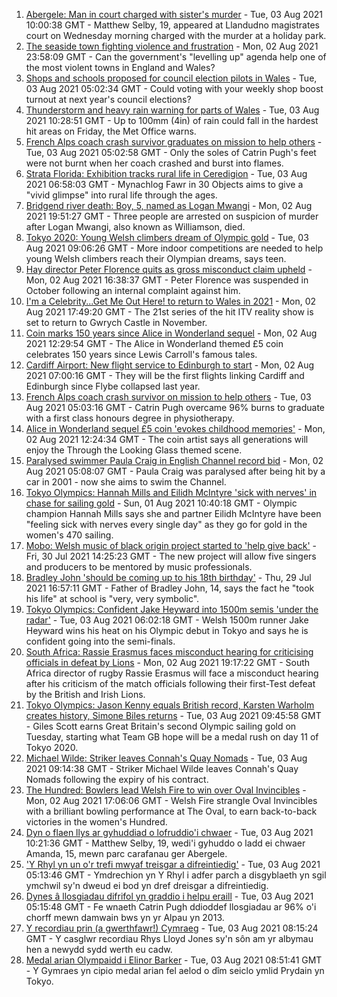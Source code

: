 1. [Abergele: Man in court charged with sister's murder](https://www.bbc.co.uk/news/uk-wales-58068097) - Tue, 03 Aug 2021 10:00:38 GMT - Matthew Selby, 19, appeared at Llandudno magistrates court on Wednesday morning charged with the murder at a holiday park.
2. [The seaside town fighting violence and frustration](https://www.bbc.co.uk/news/uk-58029524) - Mon, 02 Aug 2021 23:58:09 GMT - Can the government's "levelling up" agenda help one of the most violent towns in England and Wales?
3. [Shops and schools proposed for council election pilots in Wales](https://www.bbc.co.uk/news/uk-wales-politics-58060044) - Tue, 03 Aug 2021 05:02:34 GMT - Could voting with your weekly shop boost turnout at next year's council elections?
4. [Thunderstorm and heavy rain warning for parts of Wales](https://www.bbc.co.uk/news/uk-wales-58071768) - Tue, 03 Aug 2021 10:28:51 GMT - Up to 100mm (4in) of rain could fall in the hardest hit areas on Friday, the Met Office warns.
5. [French Alps coach crash survivor graduates on mission to help others](https://www.bbc.co.uk/news/uk-wales-58059974) - Tue, 03 Aug 2021 05:02:58 GMT - Only the soles of Catrin Pugh's feet were not burnt when her coach crashed and burst into flames.
6. [Strata Florida: Exhibition tracks rural life in Ceredigion](https://www.bbc.co.uk/news/uk-wales-58061893) - Tue, 03 Aug 2021 06:58:03 GMT - Mynachlog Fawr in 30 Objects aims to give a "vivid glimpse" into rural life through the ages.
7. [Bridgend river death: Boy, 5, named as Logan Mwangi](https://www.bbc.co.uk/news/uk-wales-58049509) - Mon, 02 Aug 2021 19:51:27 GMT - Three people are arrested on suspicion of murder after Logan Mwangi, also known as Williamson, died.
8. [Tokyo 2020: Young Welsh climbers dream of Olympic gold](https://www.bbc.co.uk/news/uk-wales-58069621) - Tue, 03 Aug 2021 09:06:26 GMT - More indoor competitions are needed to help young Welsh climbers reach their Olympian dreams, says teen.
9. [Hay director Peter Florence quits as gross misconduct claim upheld](https://www.bbc.co.uk/news/uk-wales-58060304) - Mon, 02 Aug 2021 16:38:37 GMT - Peter Florence was suspended in October following an internal complaint against him.
10. [I'm a Celebrity...Get Me Out Here! to return to Wales in 2021](https://www.bbc.co.uk/news/uk-wales-58053077) - Mon, 02 Aug 2021 17:49:20 GMT - The 21st series of the hit ITV reality show is set to return to Gwrych Castle in November.
11. [Coin marks 150 years since Alice in Wonderland sequel](https://www.bbc.co.uk/news/uk-wales-58053780) - Mon, 02 Aug 2021 12:29:54 GMT - The Alice in Wonderland themed £5 coin celebrates 150 years since Lewis Carroll's famous tales.
12. [Cardiff Airport: New flight service to Edinburgh to start](https://www.bbc.co.uk/news/uk-wales-58049504) - Mon, 02 Aug 2021 07:00:16 GMT - They will be the first flights linking Cardiff and Edinburgh since Flybe collapsed last year.
13. [French Alps coach crash survivor on mission to help others](https://www.bbc.co.uk/news/uk-wales-58065023) - Tue, 03 Aug 2021 05:03:16 GMT - Catrin Pugh overcame 96% burns to graduate with a first class honours degree in physiotherapy.
14. [Alice in Wonderland sequel £5 coin 'evokes childhood memories'](https://www.bbc.co.uk/news/uk-wales-58055788) - Mon, 02 Aug 2021 12:24:34 GMT - The coin artist says all generations will enjoy the Through the Looking Glass themed scene.
15. [Paralysed swimmer Paula Craig in English Channel record bid](https://www.bbc.co.uk/news/uk-wales-58039094) - Mon, 02 Aug 2021 05:08:07 GMT - Paula Craig was paralysed after being hit by a car in 2001 - now she aims to swim the Channel.
16. [Tokyo Olympics: Hannah Mills and Eilidh McIntyre 'sick with nerves' in chase for sailing gold](https://www.bbc.co.uk/sport/av/olympics/58046824) - Sun, 01 Aug 2021 10:40:18 GMT - Olympic champion Hannah Mills says she and partner Eilidh McIntyre have been "feeling sick with nerves every single day" as they go for gold in the women's 470 sailing.
17. [Mobo: Welsh music of black origin project started to 'help give back'](https://www.bbc.co.uk/news/uk-wales-58030464) - Fri, 30 Jul 2021 14:25:23 GMT - The new project will allow five singers and producers to be mentored by music professionals.
18. [Bradley John 'should be coming up to his 18th birthday'](https://www.bbc.co.uk/news/uk-wales-58019640) - Thu, 29 Jul 2021 16:57:11 GMT - Father of Bradley John, 14, says the fact he "took his life" at school is "very, very symbolic".
19. [Tokyo Olympics: Confident Jake Heyward into 1500m semis 'under the radar'](https://www.bbc.co.uk/sport/av/olympics/58068287) - Tue, 03 Aug 2021 06:02:18 GMT - Welsh 1500m runner Jake Heyward wins his heat on his Olympic debut in Tokyo and says he is confident going into the semi-finals.
20. [South Africa: Rassie Erasmus faces misconduct hearing for criticising officials in defeat by Lions](https://www.bbc.co.uk/sport/rugby-union/58064491) - Mon, 02 Aug 2021 19:17:22 GMT - South Africa director of rugby Rassie Erasmus will face a misconduct hearing after his criticism of the match officials following their first-Test defeat by the British and Irish Lions.
21. [Tokyo Olympics: Jason Kenny equals British record, Karsten Warholm creates history, Simone Biles returns](https://www.bbc.co.uk/sport/olympics/58066781) - Tue, 03 Aug 2021 09:45:58 GMT - Giles Scott earns Great Britain's second Olympic sailing gold on Tuesday, starting what Team GB hope will be a medal rush on day 11 of Tokyo 2020.
22. [Michael Wilde: Striker leaves Connah's Quay Nomads](https://www.bbc.co.uk/sport/football/58070678) - Tue, 03 Aug 2021 09:14:38 GMT - Striker Michael Wilde leaves Connah's Quay Nomads following the expiry of his contract.
23. [The Hundred: Bowlers lead Welsh Fire to win over Oval Invincibles](https://www.bbc.co.uk/sport/cricket/58061116) - Mon, 02 Aug 2021 17:06:06 GMT - Welsh Fire strangle Oval Invincibles with a brilliant bowling performance at The Oval, to earn back-to-back victories in the women's Hundred.
24. [Dyn o flaen llys ar gyhuddiad o lofruddio'i chwaer](https://www.bbc.co.uk/newyddion/58071638) - Tue, 03 Aug 2021 10:21:36 GMT - Matthew Selby, 19, wedi'i gyhuddo o ladd ei chwaer Amanda, 15, mewn parc carafanau ger Abergele.
25. ['Y Rhyl yn un o'r trefi mwyaf treisgar a difreintiedig'](https://www.bbc.co.uk/newyddion/58059819) - Tue, 03 Aug 2021 05:13:46 GMT - Ymdrechion yn Y Rhyl i adfer parch a disgyblaeth yn sgil ymchwil sy'n dweud ei bod yn dref dreisgar a difreintiedig.
26. [Dynes â llosgiadau difrifol yn graddio i helpu eraill](https://www.bbc.co.uk/newyddion/58061370) - Tue, 03 Aug 2021 05:15:48 GMT - Fe wnaeth Catrin Pugh ddioddef llosgiadau ar 96% o'i chorff mewn damwain bws yn yr Alpau yn 2013.
27. [Y recordiau prin (a gwerthfawr!) Cymraeg](https://www.bbc.co.uk/newyddion/58016283) - Tue, 03 Aug 2021 08:15:24 GMT - Y casglwr recordiau Rhys Lloyd Jones sy'n sôn am yr albymau hen a newydd sydd werth eu cadw.
28. [Medal arian Olympaidd i Elinor Barker](https://www.bbc.co.uk/newyddion/58070478) - Tue, 03 Aug 2021 08:51:41 GMT - Y Gymraes yn cipio medal arian fel aelod o dîm seiclo ymlid Prydain yn Tokyo.
